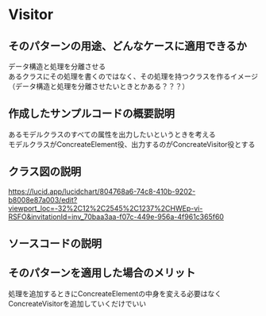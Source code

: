 # Visitor

## そのパターンの用途、どんなケースに適用できるか
データ構造と処理を分離させる  
あるクラスにその処理を書くのではなく、その処理を持つクラスを作るイメージ  
（データ構造と処理を分離させたいときとかある？？？）  

## 作成したサンプルコードの概要説明
あるモデルクラスのすべての属性を出力したいというときを考える  
モデルクラスがConcreateElement役、出力するのがConcreateVisitor役とする  

## クラス図の説明
https://lucid.app/lucidchart/804768a6-74c8-410b-9202-b8008e87a003/edit?viewport_loc=-32%2C12%2C2545%2C1237%2CHWEp-vi-RSFO&invitationId=inv_70baa3aa-f07c-449e-956a-4f961c365f60

## ソースコードの説明

## そのパターンを適用した場合のメリット
処理を追加するときにConcreateElementの中身を変える必要はなく  
ConcreateVisitorを追加していくだけでいい  
